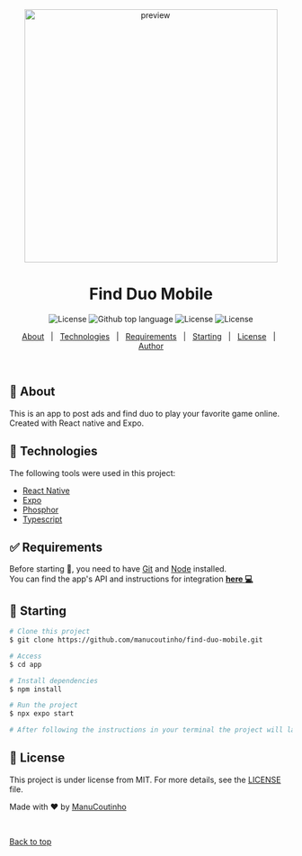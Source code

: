 <div align="center">
<img alt="preview" src="assets/preview.gif" style='height:450px'>
</div>
<h1 align="center">Find Duo Mobile</h1>

<p align="center">
   <img alt="License" src="https://img.shields.io/badge/React_Native-20232A?style=for-the-badge&logo=react&logoColor=61DAFB"> 
  <img alt="Github top language" src="https://img.shields.io/github/languages/top/manucoutinho/find-duo-mobile?color=1B1F23&style=for-the-badge&logo=typescript&logoColor=23aaff">  
  <img alt="License" src="https://img.shields.io/github/license/manucoutinho/find-duo-mobile?color=1B1F23&style=for-the-badge">  
  <img alt="License" src="https://img.shields.io/badge/Expo-1B1F23?style=for-the-badge&logo=expo&logoColor=white">
</p>


<p align="center">
  <a href="#dart-about">About</a> &#xa0; | &#xa0; 
  <a href="#rocket-technologies">Technologies</a> &#xa0; | &#xa0;
  <a href="#white_check_mark-requirements">Requirements</a> &#xa0; | &#xa0;
  <a href="#checkered_flag-starting">Starting</a> &#xa0; | &#xa0;
  <a href="#memo-license">License</a> &#xa0; | &#xa0;
  <a href="https://github.com/manucoutinho" target="_blank">Author</a>
</p>

<br>

## :dart: About

This is an app to post ads and find duo to play your favorite game online.\
Created with React native and Expo.


## :rocket: Technologies

The following tools were used in this project:

- [React Native](https://reactnative.dev)
- [Expo](https://docs.expo.dev)
- [Phosphor](https://phosphoricons.com)
- [Typescript](https://www.typescriptlang.org)


## :white_check_mark: Requirements

Before starting :checkered_flag:, you need to have [Git](https://git-scm.com) and [Node](https://nodejs.org/en/) installed.\
You can find the app's API and instructions for integration **[here 💻](https://github.com/ManuCoutinho/find-duo-api)**

## :checkered_flag: Starting

```bash
# Clone this project
$ git clone https://github.com/manucoutinho/find-duo-mobile.git

# Access
$ cd app

# Install dependencies
$ npm install

# Run the project
$ npx expo start

# After following the instructions in your terminal the project will launch on the selected device
```

## :memo: License

This project is under license from MIT. For more details, see the [LICENSE](LICENSE) file.

Made with :heart: by <a href="https://github.com/manucoutinho" target="_blank">ManuCoutinho</a>

&#xa0;

<a href="#top">Back to top</a>